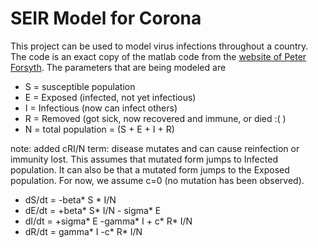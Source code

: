 # SEIR Model for Corona
This project can be used to model virus infections throughout a country. The code is an exact copy of the matlab code 
from the [website of Peter Forsyth](https://cs.uwaterloo.ca/~paforsyt/SEIR.html). The parameters that are being modeled 
are 

* S = susceptible population
* E = Exposed (infected, not yet infectious)
* I = Infectious (now can infect others)
* R = Removed (got sick, now recovered and immune, or died :( )
* N = total population = (S + E + I + R)


note: added cRI/N term:  disease mutates and can cause reinfection or immunity lost. This assumes that mutated form 
jumps to Infected population. It can also be that a mutated form jumps to the Exposed population. For now, we assume 
c=0 (no mutation has been observed).
  
* dS/dt = -beta* S * I/N
* dE/dt = +beta* S* I/N - sigma* E
* dI/dt = +sigma* E -gamma* I + c* R* I/N
* dR/dt = gamma* I -c* R* I/N
